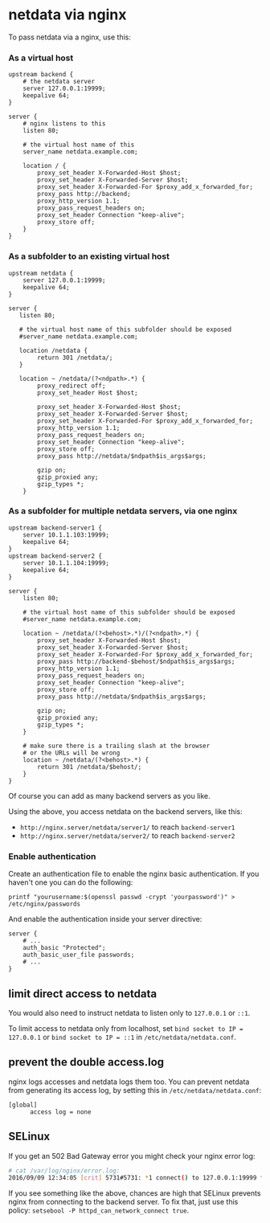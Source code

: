 # netdata via nginx

To pass netdata via a nginx, use this:

### As a virtual host

```
upstream backend {
    # the netdata server
    server 127.0.0.1:19999;
    keepalive 64;
}

server {
    # nginx listens to this
    listen 80;

    # the virtual host name of this
    server_name netdata.example.com;

    location / {
        proxy_set_header X-Forwarded-Host $host;
        proxy_set_header X-Forwarded-Server $host;
        proxy_set_header X-Forwarded-For $proxy_add_x_forwarded_for;
        proxy_pass http://backend;
        proxy_http_version 1.1;
        proxy_pass_request_headers on;
        proxy_set_header Connection "keep-alive";
        proxy_store off;
    }
}
```

### As a subfolder to an existing virtual host

```
upstream netdata {
    server 127.0.0.1:19999;
    keepalive 64;
}

server {
   listen 80;

   # the virtual host name of this subfolder should be exposed
   #server_name netdata.example.com;

   location /netdata {
        return 301 /netdata/;
   }

   location ~ /netdata/(?<ndpath>.*) {
        proxy_redirect off;
        proxy_set_header Host $host;

        proxy_set_header X-Forwarded-Host $host;
        proxy_set_header X-Forwarded-Server $host;
        proxy_set_header X-Forwarded-For $proxy_add_x_forwarded_for;
        proxy_http_version 1.1;
        proxy_pass_request_headers on;
        proxy_set_header Connection "keep-alive";
        proxy_store off;
        proxy_pass http://netdata/$ndpath$is_args$args;

        gzip on;
        gzip_proxied any;
        gzip_types *;
    }
```

### As a subfolder for multiple netdata servers, via one nginx

```
upstream backend-server1 {
    server 10.1.1.103:19999;
    keepalive 64;
}
upstream backend-server2 {
    server 10.1.1.104:19999;
    keepalive 64;
}

server {
    listen 80;

    # the virtual host name of this subfolder should be exposed
    #server_name netdata.example.com;

    location ~ /netdata/(?<behost>.*)/(?<ndpath>.*) {
        proxy_set_header X-Forwarded-Host $host;
        proxy_set_header X-Forwarded-Server $host;
        proxy_set_header X-Forwarded-For $proxy_add_x_forwarded_for;
        proxy_pass http://backend-$behost/$ndpath$is_args$args;
        proxy_http_version 1.1;
        proxy_pass_request_headers on;
        proxy_set_header Connection "keep-alive";
        proxy_store off;
        proxy_pass http://netdata/$ndpath$is_args$args;

        gzip on;
        gzip_proxied any;
        gzip_types *;
    }

    # make sure there is a trailing slash at the browser
    # or the URLs will be wrong
    location ~ /netdata/(?<behost>.*) {
        return 301 /netdata/$behost/;
    }
}
```

Of course you can add as many backend servers as you like.

Using the above, you access netdata on the backend servers, like this:

- `http://nginx.server/netdata/server1/` to reach `backend-server1`
- `http://nginx.server/netdata/server2/` to reach `backend-server2`


### Enable authentication

Create an authentication file to enable the nginx basic authentication. If you haven't one you can do the following:

```
printf "yourusername:$(openssl passwd -crypt 'yourpassword')" > /etc/nginx/passwords
```

And enable the authentication inside your server directive:

```
server {
    # ...
    auth_basic "Protected";
    auth_basic_user_file passwords;
    # ...
}
```

## limit direct access to netdata

You would also need to instruct netdata to listen only to `127.0.0.1` or `::1`.

To limit access to netdata only from localhost, set `bind socket to IP = 127.0.0.1` or `bind socket to IP = ::1` in `/etc/netdata/netdata.conf`.

## prevent the double access.log

nginx logs accesses and netdata logs them too. You can prevent netdata from generating its access log, by setting this in `/etc/netdata/netdata.conf`:

```
[global]
      access log = none
```

## SELinux

If you get an 502 Bad Gateway error you might check your nginx error log:

```sh
# cat /var/log/nginx/error.log:
2016/09/09 12:34:05 [crit] 5731#5731: *1 connect() to 127.0.0.1:19999 failed (13: Permission denied) while connecting to upstream, client: 1.2.3.4, server: netdata.example.com, request: "GET / HTTP/2.0", upstream: "http://127.0.0.1:19999/", host: "netdata.example.com"
```

If you see something like the above, chances are high that SELinux prevents nginx from connecting to the backend server. To fix that, just use this policy: `setsebool -P httpd_can_network_connect true`.
